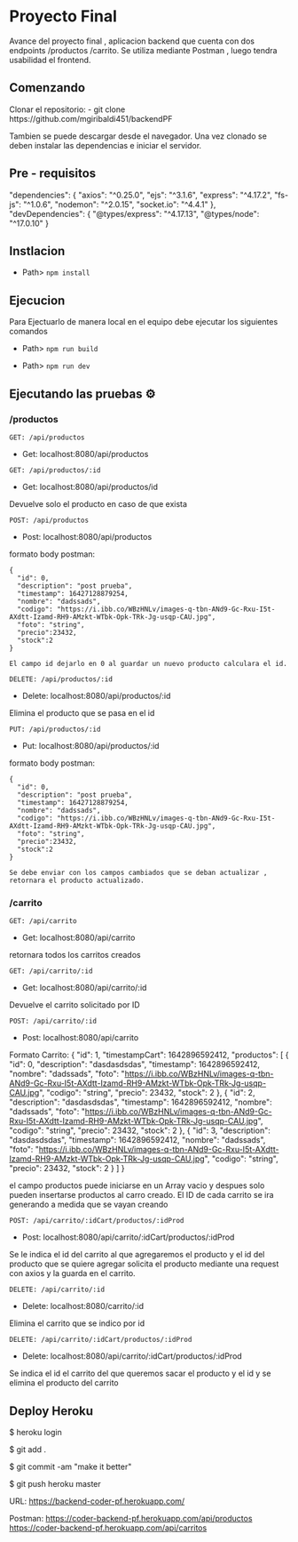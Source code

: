 # Proyecto Final

<p>
Avance del proyecto final , aplicacion backend que cuenta con dos endpoints  /productos /carrito.
Se utiliza mediante Postman , luego tendra usabilidad el frontend.
</p>

## Comenzando
<p>
 Clonar el repositorio:
- git clone https://github.com/mgiribaldi451/backendPF

Tambien se puede descargar desde el navegador.
Una vez clonado se deben instalar las dependencias e iniciar el servidor.
</p>

## Pre - requisitos

 "dependencies": {
 "axios": "^0.25.0",
 "ejs": "^3.1.6",
 "express": "^4.17.2",
 "fs-js": "^1.0.6",
 "nodemon": "^2.0.15",
 "socket.io": "^4.4.1"
 },
   "devDependencies": {
    "@types/express": "^4.17.13",
    "@types/node": "^17.0.10"
  }

## Instlacion

- Path> `npm install`



## Ejecucion

<p>Para Ejectuarlo de manera local en el equipo debe ejecutar los siguientes comandos</p>

- Path> `npm run build`

- Path> `npm run dev`


## Ejecutando las pruebas ⚙️

### /productos

`GET: /api/productos`

- Get: localhost:8080/api/productos

`GET: /api/productos/:id`

- Get: localhost:8080/api/productos/id

Devuelve solo el producto en caso de que exista

`POST: /api/productos`

- Post: localhost:8080/api/productos

formato body postman:

    {
      "id": 0,
      "description": "post prueba",
      "timestamp": 16427128879254,
      "nombre": "dadssads",
      "codigo": "https://i.ibb.co/WBzHNLv/images-q-tbn-ANd9-Gc-Rxu-I5t-AXdtt-Izamd-RH9-AMzkt-WTbk-Opk-TRk-Jg-usqp-CAU.jpg",
      "foto": "string",
      "precio":23432,
      "stock":2
    }

    El campo id dejarlo en 0 al guardar un nuevo producto calculara el id.

`DELETE: /api/productos/:id`

- Delete: localhost:8080/api/productos/:id

Elimina el producto que se pasa en el id


`PUT: /api/productos/:id`

- Put: localhost:8080/api/productos/:id

formato body postman:

    {
      "id": 0,
      "description": "post prueba",
      "timestamp": 16427128879254,
      "nombre": "dadssads",
      "codigo": "https://i.ibb.co/WBzHNLv/images-q-tbn-ANd9-Gc-Rxu-I5t-AXdtt-Izamd-RH9-AMzkt-WTbk-Opk-TRk-Jg-usqp-CAU.jpg",
      "foto": "string",
      "precio":23432,
      "stock":2
    }

    Se debe enviar con los campos cambiados que se deban actualizar , retornara el producto actualizado.


### /carrito

`GET: /api/carrito`

- Get: localhost:8080/api/carrito

retornara todos los carritos creados

`GET: /api/carrito/:id`

- Get: localhost:8080/api/carrito/:id

Devuelve el carrito solicitado por ID

`POST: /api/carrito/:id`

- Post: localhost:8080/api/carrito

Formato Carrito:
{
    "id": 1,
    "timestampCart": 1642896592412,
    "productos": [
        {
            "id": 0,
            "description": "dasdasdsdas",
            "timestamp": 1642896592412,
            "nombre": "dadssads",
            "foto": "https://i.ibb.co/WBzHNLv/images-q-tbn-ANd9-Gc-Rxu-I5t-AXdtt-Izamd-RH9-AMzkt-WTbk-Opk-TRk-Jg-usqp-CAU.jpg",
            "codigo": "string",
            "precio": 23432,
            "stock": 2
        },
        {
            "id": 2,
            "description": "dasdasdsdas",
            "timestamp": 1642896592412,
            "nombre": "dadssads",
            "foto": "https://i.ibb.co/WBzHNLv/images-q-tbn-ANd9-Gc-Rxu-I5t-AXdtt-Izamd-RH9-AMzkt-WTbk-Opk-TRk-Jg-usqp-CAU.jpg",
            "codigo": "string",
            "precio": 23432,
            "stock": 2
        },
        {
            "id": 3,
            "description": "dasdasdsdas",
            "timestamp": 1642896592412,
            "nombre": "dadssads",
            "foto": "https://i.ibb.co/WBzHNLv/images-q-tbn-ANd9-Gc-Rxu-I5t-AXdtt-Izamd-RH9-AMzkt-WTbk-Opk-TRk-Jg-usqp-CAU.jpg",
            "codigo": "string",
            "precio": 23432,
            "stock": 2
        }
    ]
}

el campo productos puede iniciarse en un Array vacio y despues solo pueden insertarse productos al carro creado.
El ID de cada carrito se ira generando a medida que se vayan creando


`POST: /api/carrito/:idCart/productos/:idProd`

- Post: localhost:8080/api/carrito/:idCart/productos/:idProd

Se le indica el id del carrito al que agregaremos el producto y el id del producto que se quiere agregar
solicita el producto mediante una request con axios y la guarda en el carrito.

`DELETE: /api/carrito/:id`

- Delete: localhost:8080/carrito/:id

Elimina el carrito que se indico por id


`DELETE: /api/carrito/:idCart/productos/:idProd`

- Delete: localhost:8080/api/carrito/:idCart/productos/:idProd

Se indica el id el carrito del que queremos sacar el producto y el id y se elimina el producto del carrito



## Deploy Heroku

<p> $ heroku login </p>
<p>$ git add . </p>
<p>$ git commit -am "make it better" </p>
<p>$ git push heroku master </p>

URL: https://backend-coder-pf.herokuapp.com/

Postman: https://coder-backend-pf.herokuapp.com/api/productos
        https://coder-backend-pf.herokuapp.com/api/carritos
